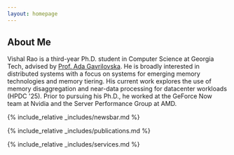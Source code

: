 ```yaml
---
layout: homepage
---
```


## About Me
 Vishal Rao is a third-year Ph.D. student in Computer Science at Georgia Tech,
 advised by [Prof. Ada Gavrilovska](https://sites.cc.gatech.edu/home/ada/). He is
 broadly interested in
 distributed systems with a focus on systems for emerging memory technologies
 and memory tiering. His current work explores the use of
 memory disaggregation and near-data processing for datacenter workloads (HPDC
 '25). Prior to pursuing his Ph.D., he worked at the GeForce Now team at Nvidia
 and the Server Performance Group at AMD. 

{% include_relative _includes/newsbar.md %}

{% include_relative _includes/publications.md %}

{% include_relative _includes/services.md %}
